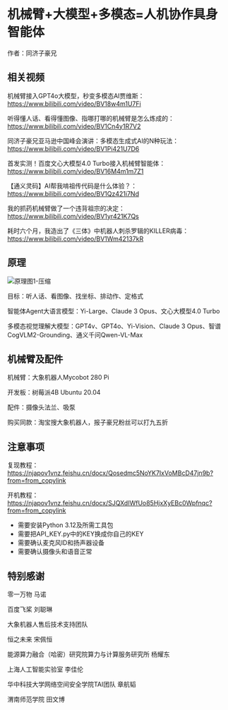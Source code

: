 # 机械臂+大模型+多模态=人机协作具身智能体

作者：同济子豪兄

## 相关视频

机械臂接入GPT4o大模型，秒变多模态AI贾维斯：https://www.bilibili.com/video/BV18w4m1U7Fi

听得懂人话、看得懂图像、指哪打哪的机械臂是怎么炼成的：https://www.bilibili.com/video/BV1Cn4y1R7V2

同济子豪兄亚马逊中国峰会演讲：多模态生成式AI的N种玩法：https://www.bilibili.com/video/BV1Pi421U7D6

首发实测！百度文心大模型4.0 Turbo接入机械臂智能体：https://www.bilibili.com/video/BV16M4m1m7Z1

【通义灵码】AI帮我啃祖传代码是什么体验？：https://www.bilibili.com/video/BV1Qz421i7Nd

我的抓药机械臂做了一个违背祖宗的决定：https://www.bilibili.com/video/BV1yr421K7Qs

耗时六个月，我造出了《三体》中机器人刺杀罗辑的KILLER病毒：https://www.bilibili.com/video/BV1Wm42137kR

## 原理

![原理图1-压缩](https://github.com/user-attachments/assets/82dea292-59fb-4c0d-b5df-91b346267e6c)

目标：听人话、看图像、找坐标、排动作、定格式

智能体Agent大语言模型：Yi-Large、Claude 3 Opus、文心大模型4.0 Turbo

多模态视觉理解大模型：GPT4v、GPT4o、Yi-Vision、Claude 3 Opus、智谱CogVLM2-Grounding、通义千问Qwen-VL-Max

## 机械臂及配件

机械臂：大象机器人Mycobot 280 Pi

开发板：树莓派4B Ubuntu 20.04

配件：摄像头法兰、吸泵

购买同款：淘宝搜大象机器人，报子豪兄粉丝可以打九五折

## 注意事项

复现教程：https://njapov1vnz.feishu.cn/docx/Qosedmc5NoYK7IxVoMBcD47jn9b?from=from_copylink

开机教程：https://njapov1vnz.feishu.cn/docx/SJQXdIWfUo85HjxXyEBc0Wpfnqc?from=from_copylink

- 需要安装Python 3.12及所需工具包
- 需要把API_KEY.py中的KEY换成你自己的KEY
- 需要确认麦克风ID和扬声器设备
- 需要确认摄像头和语音正常

## 特别感谢

零一万物 马诺

百度飞桨 刘聪琳

大象机器人售后技术支持团队

恒之未来 宋佩恒

能源算力融合（哈密）研究院算力与计算服务研究所 杨耀东

上海人工智能实验室 李佳伦

华中科技大学网络空间安全学院TAI团队 章航韬

渭南师范学院 田文博


